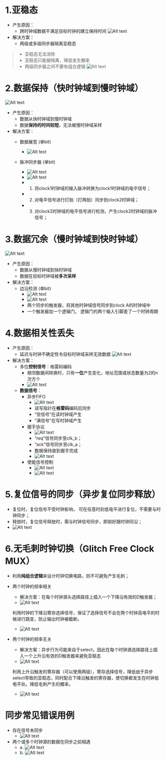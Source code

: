 # 1.亚稳态
* 产生原因：
    * 跨时钟域数据不满足目标时钟的建立保持时间
    ![Alt text](pictures/CDC_pct/image.png)
* 解决方案：
    * 两级或多级同步器隔离亚稳态
>* 亚稳态无法消除
>* 亚稳态只能被隔离，降低发生概率
>* 两级同步器之间不要有组合逻辑
![Alt text](pictures/CDC_pct/image-1.png)

# 2.数据保持（快时钟域到慢时钟域）
![Alt text](pictures/CDC_pct/image-2.png)
* 产生原因：
    * 数据从快时钟域到慢时钟域
    * 数据**保持的时间较短**，无法被慢时钟域采样
* 解决方案：
    * 数据展宽 (单bit)
        * ![Alt text](pictures/CDC_pct/image-3.png)

    * 脉冲同步器 (单bit)
        * ![Alt text](pictures/CDC_pct/image-4.png)
        * ![Alt text](pictures/CDC_pct/image-5.png)
        * 1. 将clock1时钟域的输入脉冲转换为clock1时钟域的电平信号；
        * 2. 对电平信号进行打拍（打两拍）同步到clock2时钟域；
        * 3. 对clock2时钟域的电平信号进行检测，产生clock2时钟域的脉冲信号；


# 3.数据冗余（慢时钟域到快时钟域）
![Alt text](pictures/CDC_pct/image-6.png)
* 产生原因：
    * 数据从慢时钟域到快时钟域
    * 数据在目标时钟域被**多次采样**
* 解决方案：
    * 边沿检测 (单bit)
        * ![Alt text](pictures/CDC_pct/image-7.png)
        * ![Alt text](pictures/CDC_pct/image-8.png)
        * 两个同步的触发器，将其他时钟域信号同步到clock A的时钟域中
        * 一个触发器加一个逻辑门， 逻辑门的两个输入引脚差了一个时钟周期


# 4.数据相关性丢失
* 产生原因：
    * 延迟与时钟不确定性令目标时钟域采样无效数据
    ![Alt text](pictures/CDC_pct/image-9.png)
* 解决方案：
    * 多位**控制信号**：格雷码编码
        * 相邻数据间转换时，只有**一位**产生变化，地址范围或状态数量为2的n次方个
        * ![Alt text](pictures/CDC_pct/image-10.png)
    * **数据信号**：
        * 异步FIFO
            * ![Alt text](pictures/CDC_pct/image-11.png)
            * 读写指针在**格雷码**编码后同步
            * “空信号”在读时钟域产生
            * “满信号”在写时钟域产生
        * 握手协议
            * ![Alt text](pictures/CDC_pct/image-12.png) 
            * “req”信号同步至clk_b；
            * “ack”信号同步至clk_a；
            * 数据保持直到握手完成
            * ![Alt text](pictures/CDC_pct/image-13.png)
        * 使能信号控制
            * ![Alt text](pictures/CDC_pct/image-14.png)
            * ![Alt text](pictures/CDC_pct/image-15.png)

# 5.复位信号的同步（异步复位同步释放）
* 复位时，复位信号不受时钟影响， 可在任意时刻低电平进行复位，不需要与时钟同步；
* 释放时，复位信号释放时，需与时钟信号同步，即刚好跟时钟同沿；
* ![Alt text](pictures/CDC_pct/image-16.png)

# 6.无毛刺时钟切换（Glitch Free Clock MUX）
* 利用**纯组合逻辑**来设计时钟切换电路，则不可避免产生毛刺；
* 两个时钟的频率相关 
    * 解决方案：在每个时钟源头选择路径上插入一个下降沿有效的D触发器；
    * ![Alt text](pictures/CDC_pct/image-17.png)

    利用时钟的下降沿寄存选择信号，保证了选择信号不会在两个时钟高电平的时候进行跳变，防止输出时钟被截断。

    * ![Alt text](pictures/CDC_pct/image-18.png)
* 两个时钟的频率无关
    * 解决方案：异步行为可能来自于select，因此在每个时钟源选择路径上插入一个上升沿有效的D触发器来避免亚稳态
    * ![Alt text](pictures/CDC_pct/image-19.png)

    利用上升沿触发的寄存器（可以使用两级），寄存选择信号，降低由于异步select导致的亚稳态，同时配合下降沿触发的寄存器，使切换都发生在时钟低电平处。降低毛刺产生的概率。

    * ![Alt text](pictures/CDC_pct/image-20.png)

# 同步常见错误用例
* 存在信号未同步
    * ![Alt text](pictures/CDC_pct/image-21.png)
* 两个或多个时钟源的数据在同步之前相遇
    * a. ![Alt text](pictures/CDC_pct/image-22.png)
    * b. ![Alt text](pictures/CDC_pct/image-23.png)
